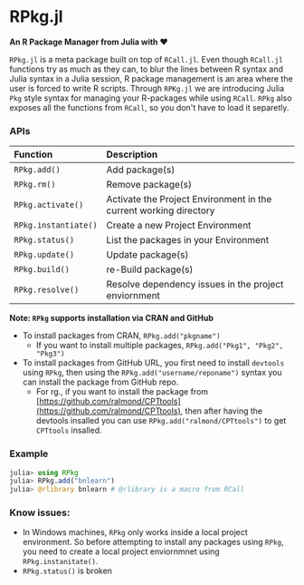 # RPkg.jl
**An R Package Manager from Julia with ❤️**

`RPkg.jl` is a meta package built on top of `RCall.jl`. Even though `RCall.jl` functions try as much as they can, to blur the lines between R syntax and Julia syntax in a Julia session, R package management is an area where the user is forced to write R scripts. Through `RPKg.jl` we are introducing Julia `Pkg` style syntax for managing your R-packages while using `RCall`. `RPkg` also exposes all the functions from `RCall`, so you don't have to load it separetly. 

### APIs 

| Function             | Description                                                       |
| :------------------- | :---------------------------------------------------------------- |
| `RPkg.add()`         | Add package(s)                                                    |
| `RPkg.rm()`          | Remove package(s)                                                 |
| `RPkg.activate()`    | Activate the Project Environment in the current working directory |
| `RPkg.instantiate()` | Create a new Project Environment                                  |
| `RPkg.status()`      | List the packages in your Environment                             |
| `RPkg.update()`      | Update package(s)                                                 |
| `RPkg.build()`       | re-Build package(s)                                               |
| `RPkg.resolve()`     | Resolve dependency issues in the project enviornment              |

**Note: `RPkg` supports installation via CRAN and GitHub**
- To install packages from CRAN, `RPkg.add("pkgname")`
  - If you want to install multiple packages, `RPkg.add("Pkg1", "Pkg2", "Pkg3")`
- To install packages from GitHub URL, you first need to install `devtools` using `RPkg`, then using the `RPkg.add("username/reponame")` syntax you can install the package from GitHub repo. 
  - For rg., if you want to install the package from [https://github.com/ralmond/CPTtools](https://github.com/ralmond/CPTtools), then after having the devtools insalled you can use `RPkg.add("ralmond/CPTtools")` to get `CPTtools` insalled.


### Example
```julia
julia> using RPkg
julia> RPkg.add("bnlearn")
julia> @rlibrary bnlearn # @rlibrary is a macro from RCall
```

### Know issues:
- In Windows machines, `RPkg` only works inside a local project environment. So before attempting to install any packages using `RPkg`, you need to create a local project enviornmnet using `RPkg.instanitate()`. 
- `RPkg.status()` is broken  